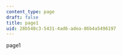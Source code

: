 ```yaml
---
content_type: page
draft: false
title: page1
uid: 28b548c3-5431-4ad6-adea-86b4a5496197
---
```

page1